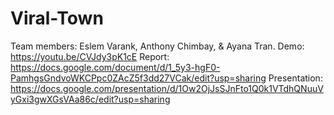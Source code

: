 # Viral-Town
 Team members: Eslem Varank, Anthony Chimbay, & Ayana Tran.
 Demo: https://youtu.be/CVJdy3pK1cE
 Report: https://docs.google.com/document/d/1_5y3-hgF0-PamhgsGndvoWKCPpc0ZAcZ5f3dd27VCak/edit?usp=sharing
 Presentation: https://docs.google.com/presentation/d/1Ow2OjJsSJnFto1Q0k1VTdhQNuuVyGxi3gwXGsVAa86c/edit?usp=sharing

